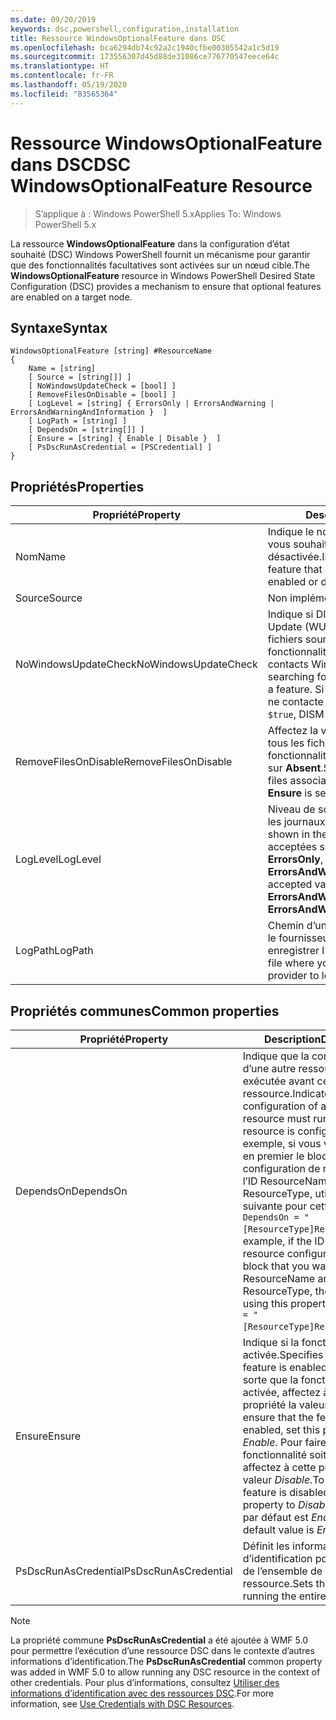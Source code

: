 ```yaml
---
ms.date: 09/20/2019
keywords: dsc,powershell,configuration,installation
title: Ressource WindowsOptionalFeature dans DSC
ms.openlocfilehash: bca6294db74c92a2c1940cfbe00305542a1c5d19
ms.sourcegitcommit: 173556307d45d88de31086ce776770547eece64c
ms.translationtype: HT
ms.contentlocale: fr-FR
ms.lasthandoff: 05/19/2020
ms.locfileid: "83565364"
---
```

# <a name="dsc-windowsoptionalfeature-resource"></a><span data-ttu-id="dd5e0-103">Ressource WindowsOptionalFeature dans DSC</span><span class="sxs-lookup"><span data-stu-id="dd5e0-103">DSC WindowsOptionalFeature Resource</span></span>

> <span data-ttu-id="dd5e0-104">S’applique à : Windows PowerShell 5.x</span><span class="sxs-lookup"><span data-stu-id="dd5e0-104">Applies To: Windows PowerShell 5.x</span></span>

<span data-ttu-id="dd5e0-105">La ressource **WindowsOptionalFeature** dans la configuration d’état souhaité (DSC) Windows PowerShell fournit un mécanisme pour garantir que des fonctionnalités facultatives sont activées sur un nœud cible.</span><span class="sxs-lookup"><span data-stu-id="dd5e0-105">The **WindowsOptionalFeature** resource in Windows PowerShell Desired State Configuration (DSC) provides a mechanism to ensure that optional features are enabled on a target node.</span></span>

## <a name="syntax"></a><span data-ttu-id="dd5e0-106">Syntaxe</span><span class="sxs-lookup"><span data-stu-id="dd5e0-106">Syntax</span></span>

```Syntax
WindowsOptionalFeature [string] #ResourceName
{
    Name = [string]
    [ Source = [string[]] ]
    [ NoWindowsUpdateCheck = [bool] ]
    [ RemoveFilesOnDisable = [bool] ]
    [ LogLevel = [string] { ErrorsOnly | ErrorsAndWarning | ErrorsAndWarningAndInformation }  ]
    [ LogPath = [string] ]
    [ DependsOn = [string[]] ]
    [ Ensure = [string] { Enable | Disable }  ]
    [ PsDscRunAsCredential = [PSCredential] ]
}
```

## <a name="properties"></a><span data-ttu-id="dd5e0-107">Propriétés</span><span class="sxs-lookup"><span data-stu-id="dd5e0-107">Properties</span></span>

|<span data-ttu-id="dd5e0-108">Propriété</span><span class="sxs-lookup"><span data-stu-id="dd5e0-108">Property</span></span> |<span data-ttu-id="dd5e0-109">Description</span><span class="sxs-lookup"><span data-stu-id="dd5e0-109">Description</span></span> |
|---|---|
|<span data-ttu-id="dd5e0-110">Nom</span><span class="sxs-lookup"><span data-stu-id="dd5e0-110">Name</span></span> |<span data-ttu-id="dd5e0-111">Indique le nom de la fonctionnalité que vous souhaitez voir activée ou désactivée.</span><span class="sxs-lookup"><span data-stu-id="dd5e0-111">Indicates the name of the feature that you want to ensure is enabled or disabled.</span></span> |
|<span data-ttu-id="dd5e0-112">Source</span><span class="sxs-lookup"><span data-stu-id="dd5e0-112">Source</span></span> |<span data-ttu-id="dd5e0-113">Non implémenté.</span><span class="sxs-lookup"><span data-stu-id="dd5e0-113">Not implemented.</span></span> |
|<span data-ttu-id="dd5e0-114">NoWindowsUpdateCheck</span><span class="sxs-lookup"><span data-stu-id="dd5e0-114">NoWindowsUpdateCheck</span></span> |<span data-ttu-id="dd5e0-115">Indique si DISM contacte Windows Update (WU) lors de la recherche des fichiers sources pour activer une fonctionnalité.</span><span class="sxs-lookup"><span data-stu-id="dd5e0-115">Specifies whether DISM contacts Windows Update (WU) when searching for the source files to enable a feature.</span></span> <span data-ttu-id="dd5e0-116">Si la valeur est `$true`, DISM ne contacte pas Windows Update.</span><span class="sxs-lookup"><span data-stu-id="dd5e0-116">If `$true`, DISM does not contact WU.</span></span> |
|<span data-ttu-id="dd5e0-117">RemoveFilesOnDisable</span><span class="sxs-lookup"><span data-stu-id="dd5e0-117">RemoveFilesOnDisable</span></span> |<span data-ttu-id="dd5e0-118">Affectez la valeur `$true` pour supprimer tous les fichiers associés à la fonctionnalité quand **Ensure** est défini sur **Absent**.</span><span class="sxs-lookup"><span data-stu-id="dd5e0-118">Set to `$true` to remove all files associated with the feature when **Ensure** is set to **Absent**.</span></span> |
|<span data-ttu-id="dd5e0-119">LogLevel</span><span class="sxs-lookup"><span data-stu-id="dd5e0-119">LogLevel</span></span> |<span data-ttu-id="dd5e0-120">Niveau de sortie maximal affiché dans les journaux.</span><span class="sxs-lookup"><span data-stu-id="dd5e0-120">The maximum output level shown in the logs.</span></span> <span data-ttu-id="dd5e0-121">Les valeurs acceptées sont les suivantes : **ErrorsOnly**, **ErrorsAndWarning** et **ErrorsAndWarningAndInformation**.</span><span class="sxs-lookup"><span data-stu-id="dd5e0-121">The accepted values are: **ErrorsOnly**, **ErrorsAndWarning**, and **ErrorsAndWarningAndInformation**.</span></span> |
|<span data-ttu-id="dd5e0-122">LogPath</span><span class="sxs-lookup"><span data-stu-id="dd5e0-122">LogPath</span></span> |<span data-ttu-id="dd5e0-123">Chemin d’un fichier journal dans lequel le fournisseur de ressources doit enregistrer l’opération.</span><span class="sxs-lookup"><span data-stu-id="dd5e0-123">The path to a log file where you want the resource provider to log the operation.</span></span> |

## <a name="common-properties"></a><span data-ttu-id="dd5e0-124">Propriétés communes</span><span class="sxs-lookup"><span data-stu-id="dd5e0-124">Common properties</span></span>

|<span data-ttu-id="dd5e0-125">Propriété</span><span class="sxs-lookup"><span data-stu-id="dd5e0-125">Property</span></span> |<span data-ttu-id="dd5e0-126">Description</span><span class="sxs-lookup"><span data-stu-id="dd5e0-126">Description</span></span> |
|---|---|
|<span data-ttu-id="dd5e0-127">DependsOn</span><span class="sxs-lookup"><span data-stu-id="dd5e0-127">DependsOn</span></span> |<span data-ttu-id="dd5e0-128">Indique que la configuration d’une autre ressource doit être exécutée avant celle de cette ressource.</span><span class="sxs-lookup"><span data-stu-id="dd5e0-128">Indicates that the configuration of another resource must run before this resource is configured.</span></span> <span data-ttu-id="dd5e0-129">Par exemple, si vous voulez exécuter en premier le bloc de script de configuration de ressource ayant l’ID ResourceName et le type ResourceType, utilisez la syntaxe suivante pour cette propriété : `DependsOn = "[ResourceType]ResourceName"`.</span><span class="sxs-lookup"><span data-stu-id="dd5e0-129">For example, if the ID of the resource configuration script block that you want to run first is ResourceName and its type is ResourceType, the syntax for using this property is `DependsOn = "[ResourceType]ResourceName"`.</span></span> |
|<span data-ttu-id="dd5e0-130">Ensure</span><span class="sxs-lookup"><span data-stu-id="dd5e0-130">Ensure</span></span> |<span data-ttu-id="dd5e0-131">Indique si la fonctionnalité est activée.</span><span class="sxs-lookup"><span data-stu-id="dd5e0-131">Specifies whether the feature is enabled.</span></span> <span data-ttu-id="dd5e0-132">Pour faire en sorte que la fonctionnalité soit activée, affectez à cette propriété la valeur _Enable_.</span><span class="sxs-lookup"><span data-stu-id="dd5e0-132">To ensure that the feature is enabled, set this property to _Enable_.</span></span> <span data-ttu-id="dd5e0-133">Pour faire en sorte que la fonctionnalité soit désactivée, affectez à cette propriété la valeur _Disable_.</span><span class="sxs-lookup"><span data-stu-id="dd5e0-133">To ensure that the feature is disabled, set the property to _Disable_.</span></span> <span data-ttu-id="dd5e0-134">La valeur par défaut est _Enable_.</span><span class="sxs-lookup"><span data-stu-id="dd5e0-134">The default value is _Enable_.</span></span> |
|<span data-ttu-id="dd5e0-135">PsDscRunAsCredential</span><span class="sxs-lookup"><span data-stu-id="dd5e0-135">PsDscRunAsCredential</span></span> |<span data-ttu-id="dd5e0-136">Définit les informations d’identification pour l’exécution de l’ensemble de la ressource.</span><span class="sxs-lookup"><span data-stu-id="dd5e0-136">Sets the credential for running the entire resource as.</span></span> |

> [!NOTE]
> <span data-ttu-id="dd5e0-137">La propriété commune **PsDscRunAsCredential** a été ajoutée à WMF 5.0 pour permettre l’exécution d’une ressource DSC dans le contexte d’autres informations d’identification.</span><span class="sxs-lookup"><span data-stu-id="dd5e0-137">The **PsDscRunAsCredential** common property was added in WMF 5.0 to allow running any DSC resource in the context of other credentials.</span></span> <span data-ttu-id="dd5e0-138">Pour plus d’informations, consultez [Utiliser des informations d’identification avec des ressources DSC](../../../configurations/runasuser.md).</span><span class="sxs-lookup"><span data-stu-id="dd5e0-138">For more information, see [Use Credentials with DSC Resources](../../../configurations/runasuser.md).</span></span>

